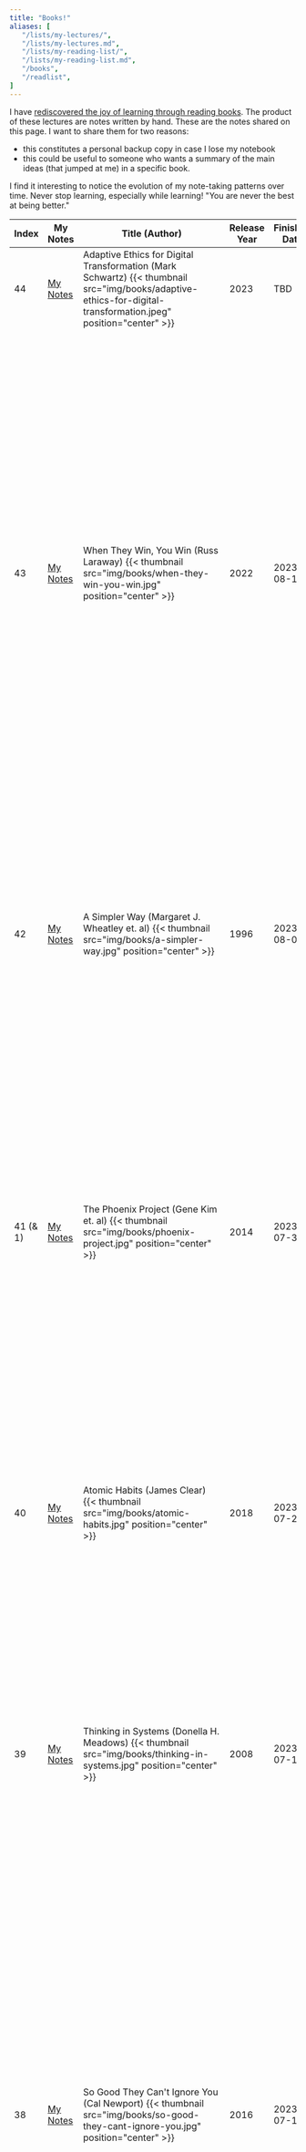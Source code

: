 ```yaml
---
title: "Books!"
aliases: [
   "/lists/my-lectures/",
   "/lists/my-lectures.md",
   "/lists/my-reading-list/",
   "/lists/my-reading-list.md",
   "/books",
   "/readlist",
]
---
```


I have [rediscovered the joy of learning through reading
books](/posts/2022/08/overcoming-learning-anxiety/). The product of
these lectures are notes written by hand. These are the notes shared on
this page. I want to share them for two reasons:

- this constitutes a personal backup copy in case I lose my notebook
- this could be useful to someone who wants a summary of the main ideas
 (that jumped at me) in a specific book.

I find it interesting to notice the evolution of my note-taking patterns
over time. Never stop learning, especially while learning! "You are never
the best at being better."

| Index | My Notes | Title (Author) | Release Year | Finished Date | My rating |
|-----------------------|---------------------------------------------------------------|--------------------------------------------------------------------------|---------------------|---------------------|------------------------------------------------------------------------------------------------------------------------------------------------------|
| 44 | [My Notes](/books/adaptive-ethics-for-digital-transformation.pdf) | Adaptive Ethics for Digital Transformation (Mark Schwartz) {{< thumbnail src="img/books/adaptive-ethics-for-digital-transformation.jpeg" position="center" >}} | 2023 | TBD | TBD |
| 43 | [My Notes](/books/when-they-win-you-win.pdf) | When They Win, You Win (Russ Laraway) {{< thumbnail src="img/books/when-they-win-you-win.jpg" position="center" >}} | 2022 | 2023-08-12 | 👍👍 - This books is a perfect companion for *Radical Candor* (#20), and I would have a hard time picking which one I preferred between the two. I often felt like this book put in words things I have been thinking deep down for a long time. I love how unafraid the author is of going against the grain and pushing ideas that he tested himself on the field. A personal highlight was the Life Story Conversation questions (p. 204). I took the time to answer them myself and it felt like I was having an actual session with Russ, it was wonderful. Just like *Radical Candor*, this is an easy recommend for anyone who has to deal with humans in the workplace. |
| 42 | [My Notes](/books/a-simpler-way.pdf) | A Simpler Way (Margaret J. Wheatley et. al) {{< thumbnail src="img/books/a-simpler-way.jpg" position="center" >}} | 1996 | 2023-08-01 | 👍 - This is a poetic management book that looks a how nature self-organizes and how we can use this force in our organizations. It is a nice blend of highly metaphysical and strangely actionable ideas. I like it. It made me think a lot about Go and another book I read, _Reinventing Organizations_. |
| 41 (& 1)| [My Notes](/books/the-phoenix-project.pdf) | The Phoenix Project (Gene Kim et. al) {{< thumbnail src="img/books/phoenix-project.jpg" position="center" >}} | 2014 | 2023-07-31 | 👍👍 - It's the second time I read this book (now with notes!). I still believe it is as relevant as the first time I read it. In fact, now that I better understand how it management works, I was able to better appreciate some subtleties. What elevates this book to me is the fact that it's written as a novel, yet it doesn't shy of inserting bits of DevOps knowledge here and there. This makes it easy for anyone to get into. It's an easy recommend for me to anyone working in IT management. |
| 40| [My Notes](/books/atomic-habits.pdf) | Atomic Habits (James Clear) {{< thumbnail src="img/books/atomic-habits.jpg" position="center" >}} | 2018 | 2023-07-24 | 👍 - I think this book greatly summarizes about 5 of the books I read so far. It's like "Mastery", "So Good, They Can't Ignore You", "Unlearn", "Psycho-Cybernetics", all rolled up into one. An easy recommend for someone interest in self-help. |
| 39| [My Notes](/books/thinking-in-systems.pdf) | Thinking in Systems (Donella H. Meadows) {{< thumbnail src="img/books/thinking-in-systems.jpg" position="center" >}} | 2008 | 2023-07-19 | 👍👍 - This 185 pages-long book is pure meat. No fat. The work of a lifetime of thinking about systems and how they affect our world. In particular, this really connected with my Physicist brain. Systems thinking gives us the "formulas" that govern "the systems" in which we live. I will think about the concepts taught in this book for years to come. Essential read for any manager! |
| 38| [My Notes](/books/so-good-they-cant-ignore-you.pdf) | So Good They Can't Ignore You (Cal Newport) {{< thumbnail src="img/books/so-good-they-cant-ignore-you.jpg" position="center" >}} | 2016 | 2023-07-12 | 👍 - This is the fastest book I have ever read! I really enjoyed it: short, to the point, and with lovely ideas that feel great to think about. To me it confirmed that I am currently on the right path to become "so good they can't ignore me." I have identified my mission ("build a learning organization to tap into the human potential") and I feel like I am building my career capital by learning how to learn. Overall, this book felt like a nice pat on the back, and I think like it can be inspiring for someone who might be as lost as I was when I started my career. (Thanks Ricardo for this recommendation!)  |
| 37| [My Notes](/books/reinventing-organizations.pdf) | Reinventing Organizations (Frédéric Laloux) {{< thumbnail src="img/books/reinventing-organizations.jpg" position="center" >}} | 2014 | 2023-07-11 | 👍 - Terrific ideas. This book inspires me to try to show what management can change to tap into the unexplored potential that lives in every human. I think every C-level manager should explore the ideas discussed in this book and see if they resonate with them. This is the future of work. |
| 36| n/a | Le Petit Larousse (collectif) {{< thumbnail src="img/books/larousse-2024.jpg" position="center" >}} | 2023 | Never | 👍👍 - J'adore ouvrir ce dictionnaire à une page aléatoire et lire sur tout ce qui attire mon attention. Ce livre est un trésor oublié, un joyau qui vit dans une classe à part. Selon moi, il représente ce qui peut être accompli par une "organisation apprenante" (learning organization). P.S.: "[The fold is strong with this one!](/img/larousse-fold.jpg)" |
| 35| [My Notes](/books/the-fifth-discipline.pdf) | The Fifth Discipline (Peter M. Senge) {{< thumbnail src="img/books/the-fifth-discipline.jpg" position="center" >}} | 1990 | 2023-07-02 | 👍👍 - When it comes to business management, I believe this is one of the most important publications of all time. The Fifth Discipline contains just about everything you need to start thinking about in order to create your own learning organization. In particular, it taught me about "systems thinking" and "microworlds", which are concepts that I now keep top of mind when thinking about systemic issues in any dimension of life (from work to family life, and everything in between). A great book not to be missed, still as fresh today as it was in 1990. |
| 34| [My Notes](/books/building-secure-and-reliable-systems.pdf) | Building Secure & Reliable Systems (Heather Adkins et al.) {{< thumbnail src="img/books/building-secure-and-reliable-systems.jpg" position="center" >}} | 2020 | 2023-06-26 | 👍 - This is a book I have been intimidated by since it came out. I am proud of myself for having finished it! I think it's more meant to be reference material than actual reading material, to be fair. [You can browse the HTLM version of this book online for free](https://google.github.io/building-secure-and-reliable-systems/raw/toc.html). |
| 33| [My Notes](/books/unlearn.pdf) | Unlearn (Barry O'Reilly) {{< thumbnail src="img/books/unlearn.jpg" position="center" >}} | 2018 | 2023-06-05 | 👍 - My favorite quote: "To attain knowledge, add things every day. To attain wisdom, remove things every day." |
| 32| n/a | Mon Cerveau a encore besoin de lunettes (Dre Annick Vincent) {{< thumbnail src="img/books/mon-cerveau-a-encore-besoin-de-lunettes.jpg" position="center" >}} | 2022 | 2023-05-24 | 👍 - Je crois que j'ai un TDA...? |
| 31| [My Notes](/books/mastery.pdf) | Mastery (Robert Greene) {{< thumbnail src="img/books/mastery.png" position="center" >}} | 2012 | 2023-05-15 | 👍 - Reading this was an almost religious experience. As I was taking my notes, I could feel myself going through some of the mental steps and blockages outlined in the book. This was probably my most challenging read yet, as it truly tested my reading system. Now that I made it through, I feel stronger than ever. What a ride! (Thanks Marcel for this recommendation!) |
| 30| [My Notes](/books/the-fearless-organization.pdf) | The Fearless Organization (Amy C. Edmondson) {{< thumbnail src="img/books/the-fearless-organization.png" position="center" >}} | 2018 | 2023-05-08 | 👍👍 - Incredibly relevant. I want to work for an organization that values psychological safety. The author makes it clear that it is one of the best investments money can't buy. |
| 29| [My Notes](/books/execution.pdf) | Execution (Larry Bossidy & Ram Charan) {{< thumbnail src="img/books/execution.jpg" position="center" >}} | 2002 | 2023-04-28 | 🤔 - Has some useful quotes, but I don't know what to think about the book itself. This is aimed at CEOs in manufacturing in the 2000s. I wonder how relevant some parts of the book are in today's reality. (Thanks Karim for this recommendation!)|
| 28| [My Notes](/books/the-hard-thing-about-hard-things.pdf) | The Hard Thing About Hard Things (Ben Horowitz)  {{< thumbnail src="img/books/the-hard-thing-about-hard-things.jpg" position="center" >}} | 2014 | 2023-04-22 | 👍 - Gives good insight about how it feels like to live the reality of a CEO. |
| 27| n/a | Dis-moi qui tu aimes, je te dirai qui tu es (Marc Pistorio) {{< thumbnail src="img/books/dis-moi.jpg" position="center" >}} | 2017 | 2023-04-17 | 👍 |
| 26| [My Notes](/books/start-with-why.pdf) | Start With Why (Simon Sinek) {{< thumbnail src="img/books/start-with-why.jpg" position="center" >}} | 2009 | 2023-04-18 | 👍👍 - Truly inspiring. The book made me realize the importance of aligning WHAT we do with WHY we do it. |
| 25| [My Notes](/books/sooner-safer-happier.pdf) | Sooner Safer Happier (Jonathan Smart) {{< thumbnail src="img/books/sooner-safer-happier.png" position="center" >}} | 2020 | 2023-04-14 | 👍👍 - Mind-blowing. Incredible. Reading this felt exactly like reading *The DevOps Handbook* for the first time. What I love about BVSSH is that there are no buzzwords to get confused about: this is simply solid advice that every organization should follow. |
| 24| [My Notes](/books/influence.pdf) | Influence (Robert Cialdini) {{< thumbnail src="img/books/influence.jpg" position="center" >}} | 1984 (revised 2007) | 2023-04-07 | 👍 - A bit too long-winded for its own good, *Influence* still contains powerful insight about what influences our decisions. (Thanks Dan for this recommendation!) |
| 23| [My Notes](/books/psycho-cybernetics.pdf) | Psycho-Cybernetics (Maxwell Maltz) {{< thumbnail src="img/books/psycho-cybernetics.png" position="center" >}} | 1960 (revised 2015) | 2023-04-04 | 👍 - Great tips about how to form a mental self-image. "You can do anything you set your mind to." (Thanks Dan for this recommendation!) |
| 22| [My Notes](/books/shape-up.pdf) | Shape Up (Ryan Singer) {{< thumbnail src="img/books/shape-up.png" position="center" >}} | 2019 | 2023-03-14 | 👍👍 -- Really clever framework that has the potential to replace Agile and Scrum. I hope I'll get to try it out someday. Everything just clicks! [This book is also available online for free](https://basecamp.com/shapeup) (Thanks Benoit for this recommendation!) |
| 21| [My Notes](/books/how-to-win-friends-and-influence-people.pdf) | How to Win Friends & Influence People (Dale Carnegie) {{< thumbnail src="img/books/how-to-win-friends.png" position="center" >}} | 1936 (revised 1981) | 2023-03-07 | 👍 -- Groundbreaking for its time, and still relevant today. Good tips about how to listen to people and get them to think about your ideas. (Thanks Raymond for this recommendation!) |
| 20| [My Notes](/books/radical-candor.pdf) | Radical Candor (Kim Scott) {{< thumbnail src="img/books/radical-candor.jpg" position="center" >}} | 2019 | 2023-02-28 | 👍👍 -- Essential reading for anyone who has to interact with a manager or employees on a daily basis! (Thanks Anthony for this recommendation!) |
| 19| [My Notes](/books/accelerate.pdf) | Accelerate (Nicole Forsgren PhD) {{< thumbnail src="img/books/accelerate.jpg" position="center" >}} | 2018 | 2023-01-24 | 👍 -- The science behind the ideas that were first featured in the DevOps Handbook. A much appreciated look behind the curtain. |
| 18| [My Notes](/books/building-successful-communities.pdf) | Building Successful Communities of Practice (Emily Webber) {{< thumbnail src="img/books/building-successful-communities.jpg" position="center" >}} | 2016 | 2023-01-14 | 👍 |
| 17| [My Notes](/books/project-to-product.pdf) | Project to Product (Mik Kersten) {{< thumbnail src="img/books/project-to-product.png" position="center" >}} | 2018 | 2022-12-18 | 👍👍 -- Revolutionary. The author gives a true recipe for connecting IT with the business in any organization. |
| 16| [My Notes](/books/making-work-visible.pdf) | Making Work Visible (Dominica DeGrandis) {{< thumbnail src="img/books/making-work-visible.jpg" position="center" >}} | 2022 | 2022-12-03 | 👍 |
| 15| [My Notes](/books/the-unicorn-project.pdf) | The Unicorn Project (Gene Kim) {{< thumbnail src="img/books/the-unicorn-project.png" position="center" >}} | 2019 | 2022-10-30 | 👎 - Skip this and just read The Phoenix Project... This feels like a repeat with somehow less substance.|
| 14| [My Notes](/books/remote-team-interactions.pdf) | Remote Team Interactions (Matthew Skelton & Manual Pais) {{< thumbnail src="img/books/remote-team-interactions.png" position="center" >}} | 2022 | 2022-09-21 | 👍 |
| 13| [My Notes](/books/continuous-delivery.pdf) | Continuous Delivery (Jez Humble & David Farley) {{< thumbnail src="img/books/continuous-delivery.png" position="center" >}} | 2010 | 2022-09-01 | 🤔 |
| 12| [My Notes](/books/the-devops-handbook.pdf) | The DevOps Handbook (Gene Kim et al.) {{< thumbnail src="img/books/the-devops-handbook.png" position="center" >}} | 2016 | 2022-08-01 | 👍👍 |
| 11| [My Notes](/books/team-topologies.pdf) | Team Topologies (Matthew Skelton & Manuel Pais) {{< thumbnail src="img/books/team-topologies.png" position="center" >}} | 2019 | 2022-07-10 | 👍 |
| 10 | n/a | La Facture amoureuse (Pierre-Yves McSween) {{< thumbnail src="img/books/la-facture-amoureuse.jpg" position="center" >}} | 2023 | 2022-02-21 | 👍 |
| 9 | n/a | Four Thousand Weeks (Oliver Burkeman) {{< thumbnail src="img/books/4000-weeks.jpg" position="center" >}} | 2021 | 2021-11-06 | 👍👍 |
| 8 | n/a | En as-tu vraiment besoin? (Pierre-Yves McSween) {{< thumbnail src="img/books/en-as-tu-vraiment-besoin.jpg" position="center" >}} | 2018 | 2021-09-21 | 👍 |
| 7 | n/a | Liberté 45 (Pierre-Yves McSween) {{< thumbnail src="img/books/liberte-45.jpg" position="center" >}} | 2020 | 2021-08-29 | 👍 |
| 6 | n/a | The Wealthy Barber Returns (David Chilton) {{< thumbnail src="img/books/wealthy-barber-returns.jpg" position="center" >}} | 2011 | 2021-07-20 | 🤔 |
| 5 | n/a | Millionaire Teacher (Andrew Hallam) {{< thumbnail src="img/books/millionaire-teacher.jpg" position="center" >}} | 2011 | 2021-02-25 | 👍 |
| 4 | n/a | Les Millionaires ne sont pas ceux que vous croyez (Nicolas Bérubé) {{< thumbnail src="img/books/les-millionaires-ne-sont-pas-.jpg" position="center" >}} | 2019 | 2021-02-10 | 👍👍 |
| 3 | n/a | The Four Agreements (Don Miguel Ruiz) {{< thumbnail src="img/books/the-four-agreements.jpg" position="center" >}} | 1997 | 2020-01-01 | 👍 |
| 2 | n/a | The Subtle Art of Not Giving a F*ck (Mark Manson) {{< thumbnail src="img/books/the-subtle-art-of-not-giving-a-fuck.jpg" position="center" >}} | 2016 | 2019-04-01 | 👍 |
| 1 | n/a | The Phoenix Project (Gene Kim et al.) {{< thumbnail src="img/books/the-phoenix-project.png" position="center" >}} | 2013 | 2019-03-02 | 👍👍 |
